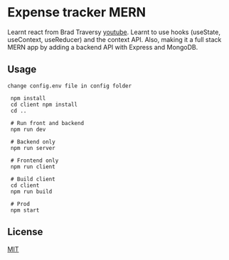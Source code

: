 # Expense tracker MERN

Learnt react from Brad Traversy [youtube](https://www.youtube.com/watch?v=XuFDcZABiDQ&list=WL&index=74). Learnt to use hooks (useState, useContext, useReducer) and the context API. Also, making it a full stack MERN app by adding a backend API with Express and MongoDB.

## Usage

```
change config.env file in config folder
```

```
 npm install
 cd client npm install
 cd ..

 # Run front and backend
 npm run dev

 # Backend only
 npm run server

 # Frontend only
 npm run client

 # Build client
 cd client
 npm run build

 # Prod
 npm start
```

## License

[MIT](https://choosealicense.com/licenses/mit/)
